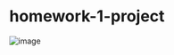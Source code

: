 # homework-1-project


![image](https://user-images.githubusercontent.com/4667821/177373864-ed601a61-1255-47ad-aecf-e4c7ae0766f0.png)
